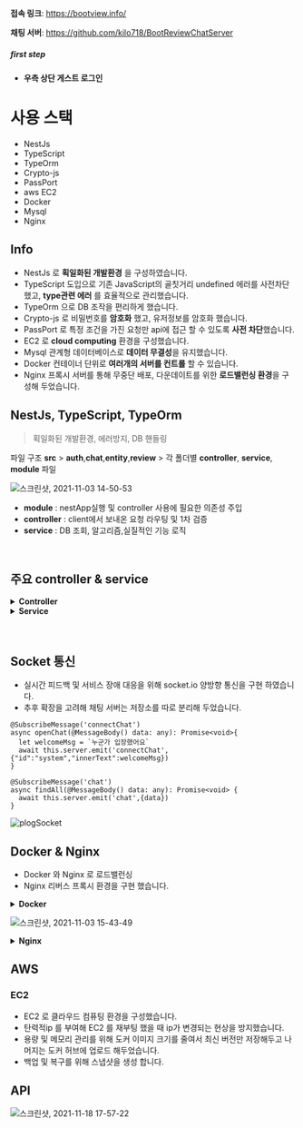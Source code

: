 
**접속 링크**: https://bootview.info/

**채팅 서버**: https://github.com/kilo718/BootReviewChatServer

##### first step
- **우측 상단 게스트 로그인**

# 사용 스택
- NestJs
- TypeScript
- TypeOrm
- Crypto-js
- PassPort
- aws EC2
- Docker
- Mysql
- Nginx


## Info
- NestJs 로 **획일화된 개발환경** 을 구성하였습니다.
- TypeScript 도입으로 기존 JavaScript의 골칫거리 undefined 에러를 사전차단했고, **type관련 에러** 를 효율적으로 관리했습니다.
- TypeOrm 으로 DB 조작을 편리하게 했습니다.
- Crypto-js 로 비밀번호를 **암호화** 했고, 유저정보를 암호화 했습니다.
- PassPort 로 특정 조건을 가진 요청만 api에 접근 할 수 있도록 **사전 차단**했습니다.
- EC2 로 **cloud computing** 환경을 구성했습니다.
- Mysql 관계형 데이터베이스로 **데이터 무결성**을 유지했습니다.
- Docker 컨테이너 단위로 **여러개의 서버를 컨트롤** 할 수 있습니다.
- Nginx 프록시 서버를 통해 무중단 배포, 다운데이트를 위한 **로드밸런싱 환경**을 구성해 두었습니다.


## NestJs, TypeScript, TypeOrm

> 획일화된 개발환경, 에러방지, DB 핸들링

파일 구조
**src** > **auth**,**chat**,**entity**,**review** > 각 폴더별 **controller**, **service**, **module** 파일

![스크린샷, 2021-11-03 14-50-53](https://user-images.githubusercontent.com/74460103/140015057-2d0e8441-a8f6-4547-b060-d89e03bc69c9.png)

- **module** : nestApp실행 및 controller 사용에 필요한 의존성 주입
- **controller** : client에서 보내온 요청 라우팅 및 1차 검증
- **service** : DB 조회, 알고리즘,실질적인 기능 로직


<br/>

## 주요 controller & service

<details> 

  <summary>
    <b>Controller</b>
  </summary> 

    
    
- **로그인 컨트롤러**
```
@UseGuards(AuthGuard('local'))
  @Post('login')
  async login(@Req() req, @Res() res){
    console.log('로그인 작동함')
    let loginStatus = await this.authService.login(req.body)
    res.header({Authorization:'Bearer ' + loginStatus.access_token})
    // 헤더에 엑세스 토큰 보내주기
    res.cookie('__Secure_A1',loginStatus.__Secure_A1,{
      samesite:'None',
      secure:true,
      httpOnly:true,
      maxAge:86400000,
      domain:".bootview.info",
      path:'/'
    })
    return res.status(200).send('login success');
  }
  ```
  
  <br/>
  
  - **토큰 재발급 컨트롤러**
  ```
  @Get('token')
  async ReissuanceAccessToken(@Req() req, @Res() res){
    let data = await this.authService.ReissuanceAccessToken(req)

    if(typeof(data) !== 'string'){  // 토큰이 아니라면 에러 전송 토큰 만료 에러 전송
      return res.status(401).send(data)
    }else{                          // 리턴 값이 토큰 이라면 토큰 전송
      res.header({Authorization:'Bearer ' + data})
      return res.status(200).send()
    }
  }
  ```
  
  <br/>
  
  - **닉네임 변경 컨트롤러**

```
@UseGuards(JwtAuthGuard)
  @Post('valid')
  async checkName(@Req() req, @Res() res){
    let data = await this.authService.checkName(req)
    if(data){
      res.status(200).send("변경할 수 있습니다")
    }else{
      res.status(409).send({code:"L1003",msg:"exist nickname"})
    }
  }
```
  


</details>


<details> 

  <summary>
    <b>Service</b>
  </summary> 

  
  - **로그인 서비스**
> 요약: **로그인 시 passport 에서 먼저 비밀번호가 유효한지**, 아이디가 존재하는지 검증 후 login 컨트롤러로 요청을 보낸후 다시 컨트롤러에서는 서비스로 요청을 보냄
> login service 에서는 **jwt 토큰을 생성**하고, **DB에 RefreshToken이 존재하는지 확인, 삭제, 재발급**

```
 async login(user: any){         ////////////////////// 로그인 함수
    
    let payload
    
    if(user.account === 'admin@admin.admin'){  // 관리자 인지 사용자인지 구분
      payload = {
        account:user.account,
        role:['admin']
      };
    }else{
      payload = {
        account:user.account,
        role:['user']
      };
    }
    
    let __Secure_A1 = CryptoJS.AES.encrypt(user.account, this.configService.get('PATH_REFRESH_TOKEN')).toString()

    let access_token = this.jwtService.sign(payload,{secret:this.configService.get('TOKEN_SECRET'),expiresIn:'60s'}) // 해당 토큰이 만료되면 재 로그인 필요.
    let refreshToken
    
    let due_date = new Date()
    due_date.setHours(due_date.getHours() + 9 + 24) //시차 9시간 + 토큰 유효기간 24

    // 여기까지 왔으면 db 검증 완료된 상태 토큰 만들어줌
    
    let refreshCheck = await this.tokenRepository.findOne({ where : { key :user.account, expired : 'n' } })
    
    if(!refreshCheck){  // make refresh Token if login success after not found refresh Token in database 
      refreshToken = await this.jwtService.sign(payload,{secret:this.configService.get('TOKEN_SECRET'),expiresIn:'10s'})
      await this.tokenRepository.createQueryBuilder()
      .insert()
      .into(Token)
      .values({
        key:user.account,
        token_value:refreshToken,
        expired:'n',
        due_date: due_date
      }).execute()
    } else {  // login success but expired refresh Token
      let checkExpired = new Date()
      checkExpired.setHours(checkExpired.getHours() + 9)

      if (refreshCheck.due_date < checkExpired) {
        refreshToken = await this.jwtService.sign(payload,{secret:this.configService.get('TOKEN_SECRET'),expiresIn:'24h'})
        await this.tokenRepository.createQueryBuilder()  // 토큰 만료 시키기
          .update('TOKEN')
          .set({ expired:'y' })
          .where({ expired:'n', key: user.account }) 
          .execute()
        await this.tokenRepository.createQueryBuilder()  // 새로운 리프레시 토큰 발급
          .insert()
          .into('TOKEN')
          .values({
            key: user.account,
            token_value: refreshToken,
            expired: 'n',
            due_date: due_date
          }).execute()
      }
    }
    return {
      access_token: access_token,
      account:payload.account,
      __Secure_A1:__Secure_A1
    }
  }
```

- **토큰 재발급 서비스**
> 요약: **암호화 되어있는 쿠키를 해독**해서 요청을 보낸 유저가 **누구인지 특정**한다. 그 후 DB에 해당 유저의 RefreshToken이 있는지, 만료되지는 않았는지 검증한다.
> 검증 결과 토큰이 만료되었거나, 토큰이 없다면 사전 약속된 에러코드로 클라이언트에 해당 내용을 알려준다. 
```
  async ReissuanceAccessToken (req :Request){
    let a = this.configService.get('PATH_REFRESH_TOKEN')
    let decode = CryptoJS.AES.decrypt(req.cookies.__Secure_A1, this.configService.get('PATH_REFRESH_TOKEN'))
    let userAccount = await decode.toString(CryptoJS.enc.Utf8)
    let refreshCheck = await this.tokenRepository.findOne({key:userAccount, expired:'n'})

    if(!refreshCheck){
      return {code:'L1001',message:'token expired'}
    }else{
      let access_token = this.jwtService.sign({account:userAccount},{secret:this.configService.get('TOKEN_SECRET'),expiresIn:'60s'})
      return access_token
    }
  }
```

- **닉네임 변경 서비스**
  > 요약: **validateToken 이라는 커스텀 미들웨어**로 엑세스토큰의 유효성을 우선 검증한다. 인자를 2개를 받는데 두번째 인자로 request 자체를 리턴할지, DB조회 결과를 리턴할지 정한다.
  > 토큰 검증을 마치고 **토큰이 유효하다면 DB에 접근**해 해당 유저의 닉네임을 변경한다.
  > 클라이언트에서 중복체크 버튼을 누르지 않으면 해당 요청은 보낼 수 없다.
                                               
```
    async changeNickName(req :Request):Promise<any>{
    let userData = await this.validateToken(req.headers.authorization,1)
    // this.validateToken(req.header)
    if(!userData){
      return false
    }else{
      return await this.userRepository.query(`UPDATE USER SET name = '${req.body.nickname}' WHERE id='${userData[0].id}'`)
    }
  }
```
                                               
                                               
  </details>

  </br>
  </br>
  
## Socket 통신
  - 실시간 피드백 및 서비스 장애 대응을 위해 socket.io 양방향 통신을 구현 하였습니다.
  - 추후 확장을 고려해 채팅 서버는 저장소를 따로 분리해 두었습니다.
  ```
  @SubscribeMessage('connectChat')
  async openChat(@MessageBody() data: any): Promise<void>{
    let welcomeMsg = `누군가 입장했어요`
    await this.server.emit('connectChat',{"id":"system","innerText":welcomeMsg})
  }
  
  @SubscribeMessage('chat')
  async findAll(@MessageBody() data: any): Promise<void> {
    await this.server.emit('chat',{data})
  }
  ```
![plogSocket](https://user-images.githubusercontent.com/74460103/140017823-94cff05d-a19a-4104-92da-4b2b65297347.gif)

## Docker & Nginx
- Docker 와 Nginx 로 로드밸런싱
- Nginx 리버스 프록시 환경을 구현 했습니다.

<details> 

  <summary>
    <b>Docker</b>
  </summary> 

  
- 도커 컨테이너로 메인서버와 채팅서버를 분리하여 메인서버의 부하를 조금이나마 줄였습니다.
- 도커 이미지 태그에 버전 정보를 기입해 업데이트 및, 다운데이트 관리를 용이하게 했습니다.
- 필요한 기능만 사용해 불필요한 용량을 줄이기위해서 node-alpine 버전을 사용했습니다.

```
FROM node:12-alpine
WORKDIR /usr

COPY . .

RUN npm install
RUN npm run build

WORKDIR /usr

CMD ["npm", "run", "start"]
```

</details>

  ![스크린샷, 2021-11-03 15-43-49](https://user-images.githubusercontent.com/74460103/140018859-832702f2-a2e9-4a76-9f93-c0d3b7d342a1.png)



<details> 

  <summary>
    <b>Nginx</b>
  </summary> 

- **proxy_set_header X-Forwarded-For $proxy_add_x_forwarded_for;**   client ip 식별을 위한 표준
- **proxy_set_header X-Real-IP $remote_addr;**   clinet ip 식별을 위한 옵션 변조가 불가능하다. proxy
- **proxy_pass http://127.0.0.1:8080/;**   포트 리다이렉트 옵션 location 으로 정의한 요청에 대해 명시한 포트로 리다이렉트 시켜준다.
- **proxy_set_header Host $http_host;**  http 요청의 host 헤더값을 프록시 서버의 헤더에 추가한다.
- **proxy_http_version 1.1;**   http/1.1로 통신함을 명시

  
  
- socket 으로 오는 요청은 모두 3000 포트 socket.io 서버로 전달된다.
  
```
server{
server_name bootview.info server.bootview.info
root src/index.html
listen 80;
location / {
proxy_set_header X-Forwarded-For $proxy_add_x_forwarded_for;
proxy_set_header X-Real-IP $remote_addr;
proxy_pass http://127.0.0.1:8080/;
proxy_set_header Host $http_host;
}

location ^~ /socket {
proxy_set_header X-Forwarded-For $proxy_add_x_forwarded_for;
proxy_set_header Host $http_host;
proxy_pass http://127.0.0.1:3000/socket.io/;
proxy_http_version 1.1;
proxy_set_header Upgrade $http_upgrade;
proxy_set_header Connection "upgrade";
}
```
</details>


## AWS
### EC2
- EC2 로 클라우드 컴퓨팅 환경을 구성했습니다.
- 탄력적ip 를 부여해 EC2 를 재부팅 했을 때 ip가 변경되는 현상을 방지했습니다.
- 용량 및 메모리 관리를 위해 도커 이미지 크기를 줄여서 최신 버전만 저장해두고 나머지는 도커 허브에 업로드 해두었습니다.
- 백업 및 복구를 위해 스냅샷을 생성 합니다.


## API

![스크린샷, 2021-11-18 17-57-22](https://user-images.githubusercontent.com/74460103/142383576-154c39a6-73c0-4999-9e89-984881b34ca8.png)



